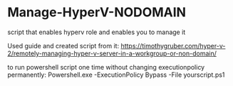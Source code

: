 # Manage-HyperV-NODOMAIN
script that enables hyperv role and enables you to manage it

Used guide and created script from it: https://timothygruber.com/hyper-v-2/remotely-managing-hyper-v-server-in-a-workgroup-or-non-domain/

to run powershell script one time without changing executionpolicy permanently:
Powershell.exe -ExecutionPolicy Bypass -File yourscript.ps1
